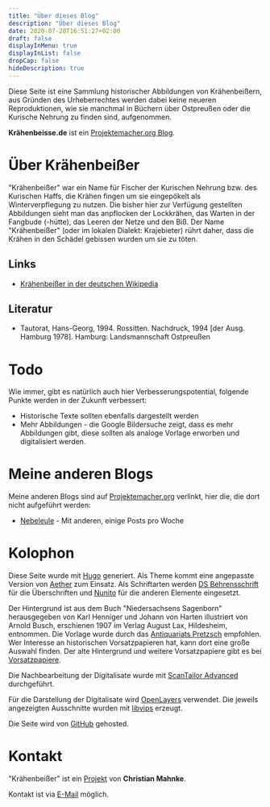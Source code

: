 ```yaml
---
title: "Über dieses Blog"
description: "Über dieses Blog"
date: 2020-07-28T16:51:27+02:00
draft: false
displayInMenu: true
displayInList: false
dropCap: false
hideDescription: true
---
```


Diese Seite ist eine Sammlung historischer Abbildungen von Krähenbeißern, aus Gründen des Urheberrechtes werden dabei keine neueren Reproduktionen, wie sie manchmal in Büchern über Ostpreußen oder die Kurische Nehrung zu finden sind, aufgenommen.

**Krähenbeisse.de** ist ein [Projektemacher.org Blog](https://projektemacher.org).

# Über Krähenbeißer

"Krähenbeißer" war ein Name für Fischer der Kurischen Nehrung bzw. des Kurischen Haffs, die Krähen fingen um sie eingepökelt als Winterverpflegung zu nutzen.
Die bisher hier zur Verfügung gestellten Abbildungen sieht man das anpflocken der Lockkrähen, das Warten in der Fangbude (-hütte), das Leeren der Netze und den Biß.
Der Name "Krähenbeißer" (oder im lokalen Dialekt: Krajebieter) rührt daher, dass die Krähen in den Schädel gebissen wurden um sie zu töten.

## Links

* [Krähenbeißer in der deutschen Wikipedia](https://de.wikipedia.org/wiki/Kr%C3%A4henbei%C3%9Fer)

## Literatur

* Tautorat, Hans-Georg, 1994. Rossitten. Nachdruck, 1994 [der Ausg. Hamburg 1978]. Hamburg: Landsmannschaft Ostpreußen

# Todo

Wie immer, gibt es natürlich auch hier Verbesserungspotential, folgende Punkte werden in der Zukunft verbessert:
* Historische Texte sollten ebenfalls dargestellt werden
* Mehr Abbildungen - die Google Bildersuche zeigt, dass es mehr Abbildungen gibt, diese sollten als analoge Vorlage erworben und digitalisiert werden.

# Meine anderen Blogs

Meine anderen Blogs sind auf [Projektemacher.org](https://projektemacher.org/blogs/) verlinkt, hier die, die dort nicht aufgeführt werden:

* [Nebeleule](http://nebeleule.de/) - Mit anderen, einige Posts pro Woche

# Kolophon

Diese Seite wurde mit [Hugo](https://gohugo.io/) generiert. Als Theme kommt eine angepasste Version von [Aether](https://github.com/josephhutch/aether) zum Einsatz. Als Schriftarten werden [DS Behrensschrift](http://www.steffmann.de/wordpress/test-2/) für die Überschriften und [Nunito](https://github.com/googlefonts/nunito) für die anderen Elemente eingesetzt.

Der Hintergrund ist aus dem Buch "Niedersachsens Sagenborn" herausgegeben von Karl Henniger und Johann von Harten illustriert von Arnold Busch, erschienen 1907 im Verlag August Lax, Hildesheim, entnommen. Die Vorlage wurde durch das [Antiquariats Pretzsch](https://antiquariat-pretzsch.de/) empfohlen. Wer Interesse an historischen Vorsatzpapieren hat, kann dort eine große Auswahl finden. Der alte Hintergrund und weitere Vorsatzpapiere gibt es bei [Vorsatzpapiere](https://vorsatzpapier.projektemacher.org).

Die Nachbearbeitung der Digitalisate wurde mit [ScanTailor Advanced](https://github.com/4lex4/scantailor-advanced) durchgeführt.

Für die Darstellung der Digitalisate wird [OpenLayers](https://openlayers.org/) verwendet. Die jeweils angezeigten Ausschnitte wurden mit [libvips](https://libvips.github.io/libvips/) erzeugt.

Die Seite wird von [GitHub](https://github.com/) gehosted.

# Kontakt

"Krähenbeißer" ist ein [Projekt](https://projektemacher.org) von **Christian Mahnke**.

Kontakt ist via [E-Mail](mailto:flohmarktfunde@projektemacher.org) möglich.
